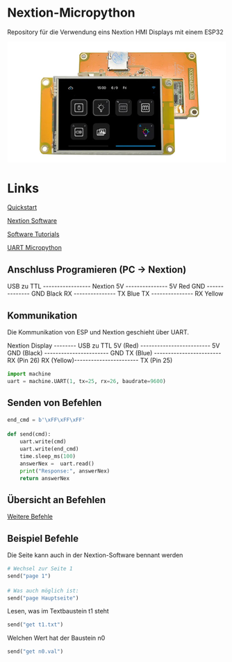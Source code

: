 # Nextion-Micropython
Repository für die Verwendung eins Nextion HMI Displays mit einem ESP32

![Nextion Display](Bilder/NX3224F028.jpg)

# Links

[Quickstart](https://itead.cc/nextion-display/)

[Nextion Software](https://nextion.tech/nextion-editor/#_section1)

[Software Tutorials](https://www.boecker-systemelektronik.de/Seite-/-Kategorie-1/NextionTutorials/Der-Nextion-Editor)

[UART Micropython](https://docs.micropython.org/en/latest/library/machine.UART.html)

## Anschluss Programieren (PC -> Nextion)
USB zu TTL ----------------- Nextion
    5V --------------- 5V Red
    GND -------------- GND Black
    RX --------------- TX Blue
    TX --------------- RX Yellow


## Kommunikation
Die Kommunikation von ESP und Nextion geschieht über UART.

Nextion Display -------- USB zu TTL
   5V (Red) ------------------------- 5V
  GND (Black) ----------------------- GND
   TX (Blue) ------------------------ RX (Pin 26)
   RX (Yellow)----------------------- TX (Pin 25)
   
```python
import machine
uart = machine.UART(1, tx=25, rx=26, baudrate=9600)
```
## Senden von Befehlen
```python
end_cmd = b'\xFF\xFF\xFF'

def send(cmd):
    uart.write(cmd)
    uart.write(end_cmd)
    time.sleep_ms(100)
    answerNex =  uart.read()
    print("Response:", answerNex)
    return answerNex
```


## Übersicht an Befehlen
[Weitere Befehle](https://www.boecker-systemelektronik.de/Seite-/-Kategorie-1/NextionTutorials/Befehlsuebersicht)

## Beispiel Befehle
Die Seite kann auch in der Nextion-Software bennant werden
```python
# Wechsel zur Seite 1
send("page 1")

# Was auch möglich ist:
send("page Hauptseite")
```
Lesen, was im Textbaustein t1 steht
```python
send("get t1.txt")
```
Welchen Wert hat der Baustein n0 
```python
send("get n0.val")
```
